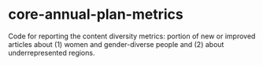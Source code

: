 # core-annual-plan-metrics
Code for reporting the content diversity metrics: portion of new or improved articles about (1) women and gender-diverse people and (2) about underrepresented regions.

